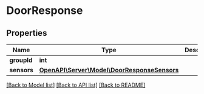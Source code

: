 # DoorResponse

## Properties
Name | Type | Description | Notes
------------ | ------------- | ------------- | -------------
**groupId** | **int** |  | [optional] 
**sensors** | [**OpenAPI\Server\Model\DoorResponseSensors**](DoorResponseSensors.md) |  | [optional] 

[[Back to Model list]](../README.md#documentation-for-models) [[Back to API list]](../README.md#documentation-for-api-endpoints) [[Back to README]](../README.md)


